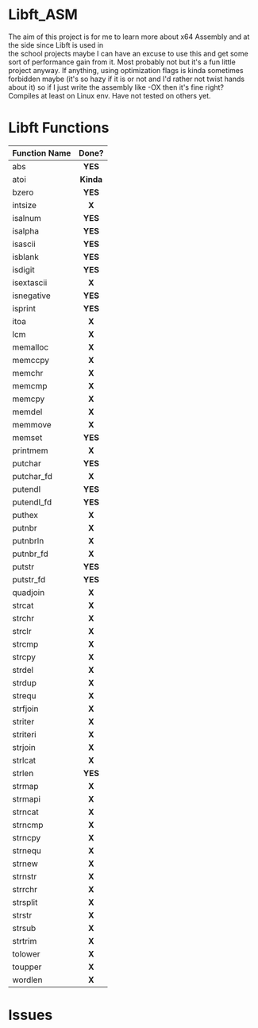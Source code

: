# Libft_ASM
The aim of this project is for me to learn more about x64 Assembly and at the side since Libft is used in</br>
the school projects maybe I can have an excuse to use this and get some sort of performance gain from it. Most probably not but it's a fun little project anyway. If anything, using optimization flags is kinda sometimes forbidden maybe (it's so hazy if it is or not and I'd rather not twist hands about it) so if I just write the assembly like -OX then it's fine right?</br>
Compiles at least on Linux env. Have not tested on others yet.

# Libft Functions

| Function Name    | Done?                                                                                    |
| ---------------- | :---------------------------------------------------------------------------------------: |
| abs              | **YES**                                                                                  |
| atoi             | **Kinda**                                                                                  |
| bzero            | **YES**                                                                                  |
| intsize          | **X**                                                                                  |
| isalnum          | **YES**                                                                                  |
| isalpha          | **YES**                                                                                  |
| isascii          | **YES**                                                                                  |
| isblank          | **YES**                                                                                  |
| isdigit          | **YES**                                                                                  |
| isextascii       | **X**                                                                                  |
| isnegative       | **YES**                                                                                  |
| isprint          | **YES**                                                                                  |
| itoa             | **X**                                                                                  |
| lcm              | **X**                                                                                  |
| memalloc         | **X**                                                                                  |
| memccpy          | **X**                                                                                  |
| memchr           | **X**                                                                                  |
| memcmp           | **X**                                                                                  |
| memcpy           | **X**                                                                                  |
| memdel           | **X**                                                                                  |
| memmove          | **X**                                                                                  |
| memset           | **YES**                                                                                  |
| printmem         | **X**                                                                                  |
| putchar          | **YES**                                                                                  |
| putchar_fd       | **X**                                                                                  |
| putendl          | **YES**                                                                                  |
| putendl_fd       | **YES**                                                                                  |
| puthex           | **X**                                                                                  |
| putnbr           | **X**                                                                                  |
| putnbrln         | **X**                                                                                  |
| putnbr_fd        | **X**                                                                                  |
| putstr           | **YES**                                                                                  |
| putstr_fd        | **YES**                                                                                  |
| quadjoin         | **X**                                                                                  |
| strcat           | **X**                                                                                  |
| strchr           | **X**                                                                                  |
| strclr           | **X**                                                                                  |
| strcmp           | **X**                                                                                  |
| strcpy           | **X**                                                                                  |
| strdel           | **X**                                                                                  |
| strdup           | **X**                                                                                  |
| strequ           | **X**                                                                                  |
| strfjoin         | **X**                                                                                  |
| striter          | **X**                                                                                  |
| striteri         | **X**                                                                                  |
| strjoin          | **X**                                                                                  |
| strlcat          | **X**                                                                                  |
| strlen           | **YES**                                                                                  |
| strmap           | **X**                                                                                  |
| strmapi          | **X**                                                                                  |
| strncat          | **X**                                                                                  |
| strncmp          | **X**                                                                                  |
| strncpy          | **X**                                                                                  |
| strnequ          | **X**                                                                                  |
| strnew           | **X**                                                                                  |
| strnstr          | **X**                                                                                  |
| strrchr          | **X**                                                                                  |
| strsplit         | **X**                                                                                  |
| strstr           | **X**                                                                                  |
| strsub           | **X**                                                                                  |
| strtrim          | **X**                                                                                  |
| tolower          | **X**                                                                                  |
| toupper          | **X**                                                                                  |
| wordlen          | **X**                                                                                  |

# Issues
